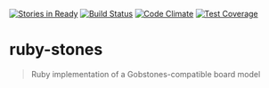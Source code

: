 [![Stories in Ready](https://badge.waffle.io/uqbar-project/ruby-stones.png?label=ready&title=Ready)](https://waffle.io/uqbar-project/ruby-stones)
[![Build Status](https://travis-ci.org/uqbar-project/ruby-stones.svg?branch=master)](https://travis-ci.org/uqbar-project/ruby-stones)
[![Code Climate](https://codeclimate.com/github/uqbar-project/ruby-stones/badges/gpa.svg)](https://codeclimate.com/github/uqbar-project/ruby-stones)
[![Test Coverage](https://codeclimate.com/github/uqbar-project/ruby-stones/badges/coverage.svg)](https://codeclimate.com/github/uqbar-project/ruby-stones/coverage)

# ruby-stones
> Ruby implementation of a Gobstones-compatible board model
